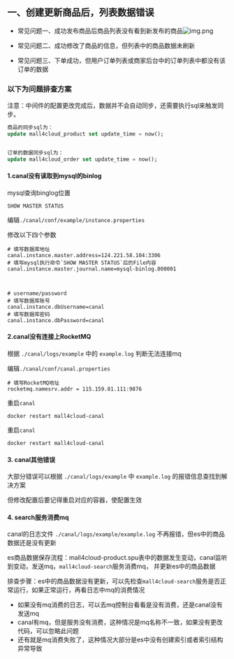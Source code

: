 ## 一、创建更新商品后，列表数据错误

- 常见问题一、成功发布商品后商品列表没有看到新发布的商品![img.png](img.png)

- 常见问题二、成功修改了商品的信息，但列表中的商品数据未刷新

- 常见问题三、下单成功，但用户订单列表或商家后台中的订单列表中都没有该订单的数据


### 以下为问题排查方案

注意：中间件的配置更改完成后，数据并不会自动同步，还需要执行sql来触发同步。
```sql
商品的同步sql为：
update mall4cloud_product set update_time = now();


订单的数据同步sql为：
update mall4cloud_order set update_time = now();
```


#### 1.canal没有读取到mysql的binlog

mysql查询binglog位置

```mysql
SHOW MASTER STATUS
```

编辑`./canal/conf/example/instance.properties`

修改以下四个参数

```properties
# 填写数据库地址
canal.instance.master.address=124.221.58.104:3306
# 填写mysql执行命令`SHOW MASTER STATUS`后的File内容
canal.instance.master.journal.name=mysql-binlog.000001



# username/password
# 填写数据库账号
canal.instance.dbUsername=canal
# 填写数据库密码
canal.instance.dbPassword=canal
```

#### 2.canal没有连接上RocketMQ

根据 `./canal/logs/example` 中的  `example.log` 判断无法连接mq



编辑`./canal/conf/canal.properties`


```properties
# 填写RocketMQ地址
rocketmq.namesrv.addr = 115.159.81.111:9876
```


重启`canal`

```shell
docker restart mall4cloud-canal
```


重启`canal`

```shell
docker restart mall4cloud-canal
```


#### 3. canal其他错误
大部分错误可以根据 `./canal/logs/example` 中  `example.log`  的报错信息查找到解决方案

但修改配置后要记得重启对应的容器，使配置生效


#### 4. search服务消费mq

canal的日志文件 `./canal/logs/example/example.log` 不再报错，但es中的商品数据还是没有更新


es商品数据保存流程：mall4cloud-product.spu表中的数据发生变动，canal监听到变动，发送mq，`mall4cloud-search`服务消费mq， 并更新es中的商品数据


排查步骤：es中的商品数据没有更新，可以先检查`mall4cloud-search`服务是否正常运行，如果正常运行，再看日志中mq的消费情况
- 如果没有mq消费的日志，可以去mq控制台看看是没有消费，还是canal没有发送mq
- canal有mq，但是服务没有消费，这种情况是mq名称不一致，如果没有更改代码，可以忽略此问题
- 还有就是mq消费失败了，这种情况大部分是es中没有创建索引或者索引结构异常导致






